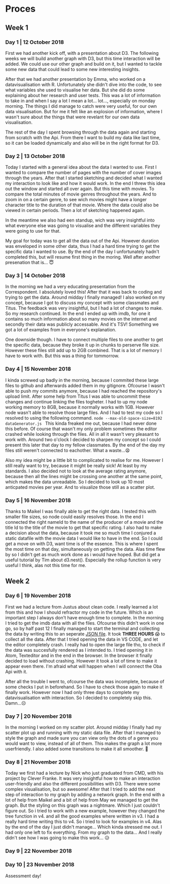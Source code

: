 # Proces 


## Week 1


### Day 1 | 12 October 2018

First we had another kick off, with a presentation about D3. The following weeks we will build another graph with D3, but this time interaction will be added. We could use our other graph and build on it, but I wanted to tackle some new data that could lead to some new interesting insights. 

After that we had another presentation by Emma, who worked on a datavisualisation with R. Unfortunately she didn't dive into the code, to see what variables she used to visualise her data. But she did do some explaining about her research and user tests. This was a lot of information to take in and when I say a lot I mean a lot... lot..., especially on monday morning. The things I did manage to catch were very useful, for our own data visualisation. But for me it felt like an explosion of information, where I wasn't sure about the things that were revelant for our own data visualisation.

The rest of the day I spent browsing through the data again and starting from scratch with the Api. From there I want to build my data like last time, so it can be loaded dynamically and also will be in the right format for D3. 

### Day 2 | 13 October 2018

Today I started with a general idea about the data I wanted to use. First I wanted to compare the number of pages with the number of cover images through the years. After that I started sketching and decided what I wanted my interaction to look like and how it would work. In the end I threw this idea out the window and started all over again. But this time with movies. To compare the total minutes of movie genres throughout the years. And to zoom in on a certain genre, to see wich movies might have a longer character title to the duration of that movie. Where the data could also be viewed in certain periods. Then a lot of sketching happened again. 

In the meantime we also had een standup, wich was very insightful into what everyone else was going to visualise and the different variables they were going to use for that. 

My goal for today was to get all the data out of the Api. However duration was enveloped in some other data, thus I had a hard time trying to get the specific data I wanted to use. By the end of the day I unfortunately hadn't completed this, but will resume first thing in the moring. Well after another presenation that is... 😇



### Day 3 | 14 October 2018

In the morning we had a very educating presentation from the Correspondent. I absolutely loved this! After that it was back to coding and trying to get the data. Around midday I finally managed! I also worked on my concept, because I got to discuss my concept with some classmates and Titus. The feedback was very insightful, but I had a lot of changes to make. So my research continued. In the end I ended up with imdb, for one it contains so much information about so many movies on the internet and secondly their data was publicly accessable. And it's TSV! Something we got a lot of examples from in everyone's explanation. 

One downside though. I have to connect multiple files to one another to get the specific data, because they broke it up in chunks to perserve file size. However these files still add up to 2GB combined. That is a lot of memory I have to work with. But this was a thing for tommorrow. 


### Day 4 | 15 November 2018

I kinda screwed up badly in the morning, because I commited these large files to github and afterwards added them in my gitignore. Ofcourse I wasn't able to push my commits anymore, because I had reached the repository's upload limit. After some help from Titus I was able to uncommit these changes and continue linking the files togheter. I had to up my node working memory to 8GB, because it normally works with 1GB. However node wasn't able to resolve those large files. And I had to test my code so I resolved to using the following command. ```node --max-old-space-size=8192 dataGenerator.js ``` This kinda freaked me out, because I had never done this before. Of course that wasn't my only problem sometimes the editor crashed while looking through the files. All in all it wasn't very pleasant to work with. Around two o'clock I decided to sharpen my concept so I could present this later that day to my fellow classmates. By the end of the day my files still weren't connected to eachother. What a waste...😩

Also my idea might be a little bit to complicated to realise for me. However I still really want to try, because it might be really sick! At least by my standards. I also decided not to look at the average rating anymore, because then all the lines might be crossing one another at the same point, which makes the data unreadable. So I decided to look up 10 most anticpated movies per year. And to visualize those still as a scatter plot. 


### Day 5 | 16 November 2018

Thanks to Maikel I was finally able to get the right data. I tested this with smaller file sizes, so node could easily resolves those. In the end I connected the right nameId to the name of the producer of a movie and the title Id to the title of the movie to get that specific rating. I also had to make a decision about the data, because it took me so much time I conjured a static datafile with the movie data I would like to have in the end. So I could get a move on with D3, want time is of the essence. This is where I spent the most time on that day, simultaneously on getting the data. Alas time flew by so I didn't get as much work done as i would have hoped. But did get a useful tutorial by Tim about d3.nest(). Especially the rollup function is very useful I think, alas not this time for me. 




## Week 2


### Day 6 | 19 November 2018

First we had a lecture from Justus about clean code. I really learned a lot from this and how I should refractor my code in the future. Which is an important step I always don't have enough time to complete. In the morning I tried to get the imdb data with all the files. Ofcourse this didn't work in one go, so by half past 12 I finally managed to start the terminal and collecting the data by writing this to an seperate [JSON file](). It took **THREE HOURS** 😱 to collect all the data. After that I tried opening the data in VS CODE, and let the editor completely crash. I really had to open the large file tho, to check if the data was succesfully rendered as I intended to. I tried opening it in Atom, Texteditor and in the end in the browser. In the browser it finally decided to load without crashing. However it took a lot of time to make it appear even there. I'm afraid what will happen when I will connect the Oba Api with it. 

After all the trouble I went to, ofcourse the data was incomplete, because of some checks I put in beforehand. So I have to check those again to make it finally work. However now I had only three days to complete my datavisualisation with interaction. So I decided to completely skip this. Damn...☹️ 

### Day 7 | 20 November 2018

In the morning I worked on my scatter plot. Around midday I finally had my scatter plot up and running with my static data file. After that I managed to style the graph and made sure you can view only the dots of a genre you would want to view, instead of all of them. This makes the graph a lot more userfriendly. I also added some transitions to make it all smoother. 🐙


### Day 8 | 21 November 2018

Today we first had a lecture by Nick who just graduated from CMD, with his project by Clever Franke. It was very insightful how to make an interaction user-friendly and also the different possibilities with D3. There were some complex visualisation, but so awesome! After that I tried to add the next step of interaction to my graph by adding a network graph. In the end with a lot of help from Maikel and a bit of help from May we managed to get the graph. But the styling on this graph was a nightmare. Which I just couldn't figure out. So i tried to work with a new example, however they changed the tree function in v4. and all the good examples where written in v3. I had a really hard time writing this to v4. So i tried to look for examples in v4. Alas by the end of the day I just didn't manage... Which kinda stressed me out. I had only one left to fix everything. From my graph to the data... And I really didn't see how I was going to make this work... 😥

### Day 9 | 22 November 2018



### Day 10 | 23 November 2018

Assessment day!